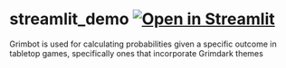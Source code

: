 # streamlit_demo [![Open in Streamlit](https://static.streamlit.io/badges/streamlit_badge_black_white.svg)](https://share.streamlit.io/RobillardA/Peru_Fish_Streamlit_demo/main/streamlit_app.py)

Grimbot is used for calculating probabilities given a specific outcome in tabletop games, specifically ones that incorporate Grimdark themes
